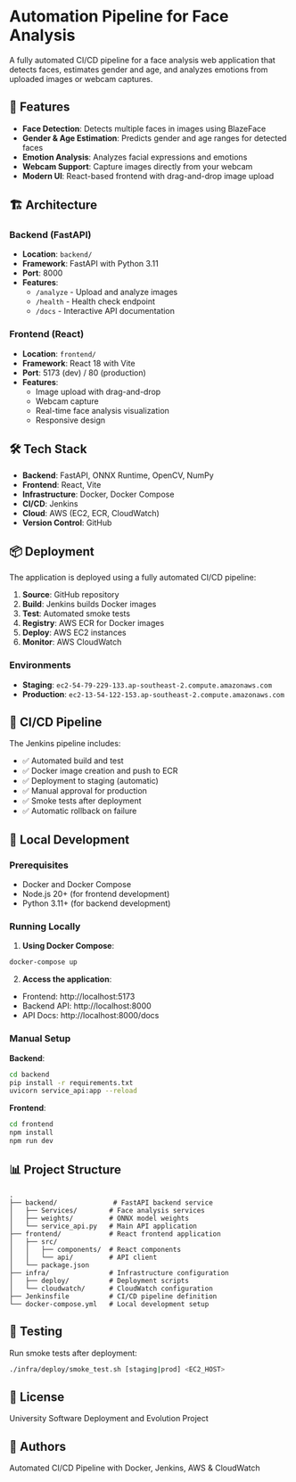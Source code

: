 ﻿# Automation Pipeline for Face Analysis

A fully automated CI/CD pipeline for a face analysis web application that detects faces, estimates gender and age, and analyzes emotions from uploaded images or webcam captures.

## 🚀 Features

- **Face Detection**: Detects multiple faces in images using BlazeFace
- **Gender & Age Estimation**: Predicts gender and age ranges for detected faces
- **Emotion Analysis**: Analyzes facial expressions and emotions
- **Webcam Support**: Capture images directly from your webcam
- **Modern UI**: React-based frontend with drag-and-drop image upload

## 🏗️ Architecture

### Backend (FastAPI)
- **Location**: `backend/`
- **Framework**: FastAPI with Python 3.11
- **Port**: 8000
- **Features**:
  - `/analyze` - Upload and analyze images
  - `/health` - Health check endpoint
  - `/docs` - Interactive API documentation

### Frontend (React)
- **Location**: `frontend/`
- **Framework**: React 18 with Vite
- **Port**: 5173 (dev) / 80 (production)
- **Features**:
  - Image upload with drag-and-drop
  - Webcam capture
  - Real-time face analysis visualization
  - Responsive design

## 🛠️ Tech Stack

- **Backend**: FastAPI, ONNX Runtime, OpenCV, NumPy
- **Frontend**: React, Vite
- **Infrastructure**: Docker, Docker Compose
- **CI/CD**: Jenkins
- **Cloud**: AWS (EC2, ECR, CloudWatch)
- **Version Control**: GitHub

## 📦 Deployment

The application is deployed using a fully automated CI/CD pipeline:

1. **Source**: GitHub repository
2. **Build**: Jenkins builds Docker images
3. **Test**: Automated smoke tests
4. **Registry**: AWS ECR for Docker images
5. **Deploy**: AWS EC2 instances
6. **Monitor**: AWS CloudWatch

### Environments

- **Staging**: `ec2-54-79-229-133.ap-southeast-2.compute.amazonaws.com`
- **Production**: `ec2-13-54-122-153.ap-southeast-2.compute.amazonaws.com`

## 🚦 CI/CD Pipeline

The Jenkins pipeline includes:
- ✅ Automated build and test
- ✅ Docker image creation and push to ECR
- ✅ Deployment to staging (automatic)
- ✅ Manual approval for production
- ✅ Smoke tests after deployment
- ✅ Automatic rollback on failure

## 📝 Local Development

### Prerequisites
- Docker and Docker Compose
- Node.js 20+ (for frontend development)
- Python 3.11+ (for backend development)

### Running Locally

1. **Using Docker Compose**:
```bash
docker-compose up
```

2. **Access the application**:
- Frontend: http://localhost:5173
- Backend API: http://localhost:8000
- API Docs: http://localhost:8000/docs

### Manual Setup

**Backend**:
```bash
cd backend
pip install -r requirements.txt
uvicorn service_api:app --reload
```

**Frontend**:
```bash
cd frontend
npm install
npm run dev
```

## 📊 Project Structure

```
.
├── backend/              # FastAPI backend service
│   ├── Services/        # Face analysis services
│   ├── weights/         # ONNX model weights
│   └── service_api.py   # Main API application
├── frontend/            # React frontend application
│   ├── src/
│   │   ├── components/  # React components
│   │   └── api/         # API client
│   └── package.json
├── infra/               # Infrastructure configuration
│   ├── deploy/          # Deployment scripts
│   └── cloudwatch/      # CloudWatch configuration
├── Jenkinsfile          # CI/CD pipeline definition
└── docker-compose.yml   # Local development setup
```

## 🧪 Testing

Run smoke tests after deployment:
```bash
./infra/deploy/smoke_test.sh [staging|prod] <EC2_HOST>
```

## 📄 License

University Software Deployment and Evolution Project

## 👥 Authors

Automated CI/CD Pipeline with Docker, Jenkins, AWS & CloudWatch
